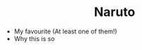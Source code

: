 <h1 style="text-align: center;"> Naruto </h1>

-   My favourite (At least one of them!)
-   Why this is so
